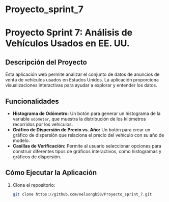 # Proyecto_sprint_7
# Proyecto Sprint 7: Análisis de Vehículos Usados en EE. UU.

## Descripción del Proyecto
Esta aplicación web permite analizar el conjunto de datos de anuncios de venta de vehículos usados en Estados Unidos. La aplicación proporciona visualizaciones interactivas para ayudar a explorar y entender los datos.

## Funcionalidades
- **Histograma de Odómetro:** Un botón para generar un histograma de la variable `odometer`, que muestra la distribución de los kilómetros recorridos por los vehículos.
- **Gráfico de Dispersión de Precio vs. Año:** Un botón para crear un gráfico de dispersión que relaciona el precio del vehículo con su año de modelo.
- **Casillas de Verificación:** Permite al usuario seleccionar opciones para construir diferentes tipos de gráficos interactivos, como histogramas y gráficos de dispersión.

## Cómo Ejecutar la Aplicación
1. Clona el repositorio:
   ```bash
   git clone https://github.com/nelsongb58/Proyecto_sprint_7.git
